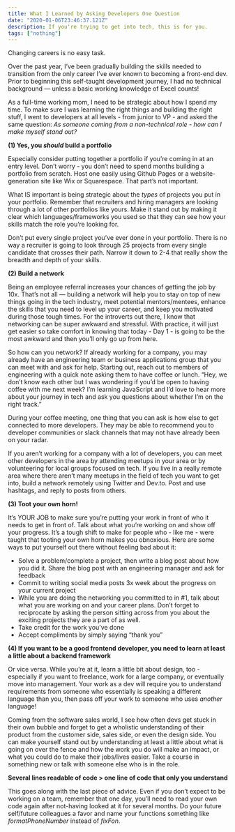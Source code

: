```yaml
---
title: What I Learned by Asking Developers One Question
date: "2020-01-06T23:46:37.121Z"
description: If you're trying to get into tech, this is for you.
tags: ["nothing"]
---
```


Changing careers is no easy task.

Over the past year, I’ve been gradually building the skills needed to transition from the only career I’ve ever known to becoming a front-end dev.    Prior to beginning this self-taught development journey, I had no technical background — unless a basic working knowledge of Excel counts!

As a full-time working mom, I need to be strategic about how I spend my time.  To make sure I was learning the right things and building the right stuff, I went to developers at all levels - from junior to VP - and asked the same question: <em>As someone coming from a non-technical role - how can I make myself stand out?</em>

<strong>(1) Yes, you <em>should</em> build a portfolio</strong>

Especially consider putting together a portfolio if you’re coming in at an entry level.  Don’t worry - you don’t need to spend months building a portfolio from scratch.  Host one easily using Github Pages or a website-generation site like Wix or Squarespace.  That part’s not important.

What IS important is being strategic about the <em>types</em> of projects you put in your portfolio.  Remember that recruiters and hiring managers are looking through a lot of other portfolios like yours.  Make it stand out by making it clear which languages/frameworks you used so that they can see how your skills match the role you’re looking for.

Don’t put every single project you’ve ever done in your portfolio.  There is no way a recruiter is going to look through 25 projects from every single candidate that crosses their path.  Narrow it down to 2-4 that really show the breadth and depth of your skills.

<strong>(2) Build a network</strong>

Being an employee referral increases your chances of getting the job by 10x.  That’s not all — building a network will help you to stay on top of new things going in the tech industry, meet potential mentors/mentees, enhance the skills that you need to level up your career, and keep you motivated during those tough times.  For the introverts out there, I know that networking can be super awkward and stressful.  With practice, it will just get easier so take comfort in knowing that today - Day 1 - is going to be the most awkward and then you’ll only go up from here.

So how can you network?  If already working for a company, you may already have an engineering team or business applications group that you can meet with and ask for help.  Starting out, reach out to members of engineering with a quick note asking them to have coffee or lunch.  “Hey, we don’t know each other but I was wondering if you’d be open to having coffee with me next week?  I’m learning JavaScript and I’d love to hear more about your journey in tech and ask you questions about whether I’m on the right track.”

During your coffee meeting, one thing that you can ask is how else to get connected to more developers.  They may be able to recommend you to developer communities or slack channels that may not have already been on your radar.

If you aren’t working for a company with a lot of developers, you can meet other developers in the area by attending meetups in your area or by volunteering for local groups focused on tech.  If you live in a really remote area where there aren’t many meetups in the field of tech you want to get into, build a network remotely using Twitter and Dev.to.  Post and use hashtags, and reply to posts from others.

<strong>(3) Toot your own horn!</strong>

It’s YOUR JOB to make sure you’re putting your work in front of who it needs to get in front of.  Talk about what you’re working on and show off your progress.  It’s a tough shift to make for people who - like me - were taught that tooting your own horn makes you obnoxious.  Here are some ways to put yourself out there without feeling bad about it:
     
* Solve a problem/complete a project, then write a blog post about how you did it.  Share the blog post with an engineering manager and ask for feedback
* Commit to writing social media posts 3x week about the progress on your current project
* While you are doing the networking you committed to in #1, talk about what you are working on and your career plans.  Don’t forget to reciprocate by asking the person sitting across from you about the exciting projects they are a part of as well.
* Take credit for the work you’ve done
* Accept compliments by simply saying “thank you”

<strong>(4) If you want to be a good frontend developer, you need to learn at least a little about a backend framework</strong>

Or vice versa.  While you’re at it, learn a little bit about design, too - especially if you want to freelance, work for a large company, or eventually move into management.  Your work as a dev will require you to understand requirements from someone who essentially is speaking a different language than you, then pass off your work to someone who uses <em>another</em> language!

Coming from the software sales world, I see how often devs get stuck in their own bubble and forget to get a wholistic understanding of their product from the customer side, sales side, or even the design side.  You can make yourself stand out by understanding at least a little about what is going on over the fence and how the work you do will make an impact, or what you could do to make their jobs/lives easier.  Take a course in something new or talk with someone else who is in the role.

<strong>Several lines readable of code > one line of code that only you understand</strong>

This goes along with the last piece of advice.  Even if you don’t expect to be working on a team, remember that one day, you’ll need to read your own code again after not-having looked at it for several months.  Do your future self/future colleagues a favor and name your functions something like <em>formatPhoneNumber</em> instead of <em>fixFon</em>.
